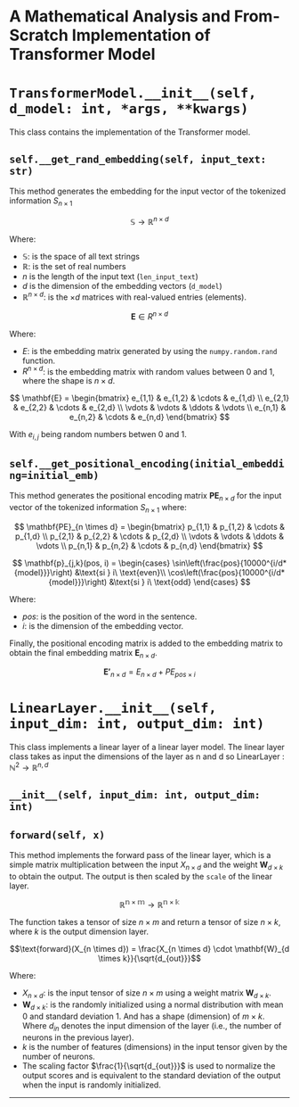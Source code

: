# A Mathematical Analysis and From-Scratch Implementation of Transformer Model

# `TransformerModel.__init__(self, d_model: int, *args, **kwargs)`

This class contains the implementation of the Transformer model.

## `self.__get_rand_embedding(self, input_text: str)`

This method generates the embedding for the input vector of the tokenized information $S_{n \times 1}$

$$\mathbb{S}\rightarrow\mathbb{R}^{n \times d}$$

Where:

- $\mathbb{S}$: is the space of all text strings
- $\mathbb{R}$: is the set of real numbers
- $n$ is the length of the input text (`len_input_text`)
- $d$ is the dimension of the embedding vectors (`d_model`)
- $\mathbb{R}^{n \times d}$: is the ${\times d}$ matrices with real-valued entries (elements).

$${\mathbf{E}\in{R^{n \times d}}}$$

Where:

- $E$: is the embedding matrix generated by using the `numpy.random.rand` function.
- ${R^{n \times d}}$: is the embedding matrix with random values between 0 and 1, where the shape is $n \times d$.

$$
\mathbf{E} =
\begin{bmatrix}
    e_{1,1} & e_{1,2} & \cdots & e_{1,d} \\
    e_{2,1} & e_{2,2} & \cdots & e_{2,d} \\
    \vdots  & \vdots  & \ddots & \vdots  \\
    e_{n,1} & e_{n,2} & \cdots & e_{n,d}
\end{bmatrix}
$$

With $e_{i,j}$ being random numbers betwen 0 and 1.

## `self.__get_positional_encoding(initial_embedding=initial_emb)`

This method generates the positional encoding matrix $\mathbf{PE}_{n \times d}$ for the input vector of the tokenized information $S_{n \times 1}$ where:

$$
\mathbf{PE}_{n \times d} =
\begin{bmatrix}
    p_{1,1} & p_{1,2} & \cdots & p_{1,d} \\
    p_{2,1} & p_{2,2} & \cdots & p_{2,d} \\
    \vdots  & \vdots  & \ddots & \vdots  \\
    p_{n,1} & p_{n,2} & \cdots & p_{n,d}
\end{bmatrix}
$$

$$
\mathbf{p}_{j,k}(pos, i) =
\begin{cases}
\sin\left(\frac{pos}{10000^{i/d*{model}}}\right) &\text{si } i\ \text{even}\\
\cos\left(\frac{pos}{10000^{i/d*{model}}}\right) &\text{si } i\ \text{odd}
\end{cases}
$$

Where:

- $pos$: is the position of the word in the sentence.
- $i$: is the dimension of the embedding vector.

Finally, the positional encoding matrix is added to the embedding matrix to obtain the final embedding matrix $\mathbf{E}_{n \times d}$.

$$\mathbf{E'}_{n \times d}=E_{n \times d} + PE_{pos \times i}$$

# `LinearLayer.__init__(self, input_dim: int, output_dim: int)`

This class implements a linear layer of a linear layer model. The linear layer class takes as input the dimensions of the layer as n and d so LinearLayer : $\mathbb{N}^2 \rightarrow \mathbb{R}^{n,d}$

## `__init__(self, input_dim: int, output_dim: int)`

<!-- First we initialize the `weight` and the scale of the linear layer.
The `weight` $\mathbf{W}_{m \times k}$ is initialized randomly using a normal distribution and the `scale` is initialized using the square root of the output dimension. The `scale` is used to normalize the output scores scaling factor $\sqrt{k}$ as follows:

$\mathbf{W}_{m \times k} \rightarrow \mathbf{W}_{m \times k} / \sqrt{k}$ -->

## `forward(self, x)`

This method implements the forward pass of the linear layer, which is a simple matrix multiplication between the input $X_{n \times d}$ and the weight $\mathbf{W}_{d \times k}$ to obtain the output. The output is then scaled by the `scale` of the linear layer.

$$\mathbb{R^{n \times m}} \rightarrow\mathbb{R^{n \times k}}$$

The function takes a tensor of size $n \times m$ and return a tensor of size $n \times k$, where $k$ is the output dimension layer.

<!-- $$\text{forward}(x) = \frac{1}{\sqrt{d_{out}}}xW$$ -->

$$\text{forward}(X_{n \times d}) = \frac{X_{n \times d} \cdot \mathbf{W}_{d \times k}}{\sqrt{d_{out}}}$$

Where:

- $X_{n \times d}$: is the input tensor of size $n \times m$ using a weight matrix $\mathbf{W}_{d \times k}$.
- $\mathbf{W}_{d \times k}$: is the randomly initialized using a normal distribution with mean 0 and standard deviation 1. And has a shape (dimension) of $m \times k$. Where $d_{in}$ denotes the input dimension of the layer (i.e., the number of neurons in the previous layer).
- $k$ is the number of features (dimensions) in the input tensor given by the number of neurons.
- The scaling factor $\frac{1}{\sqrt{d_{out}}}$ is used to normalize the output scores and is equivalent to the standard deviation of the output when the input is randomly initialized.

<!-- $\frac{$X*{n \times d} \cdot $\mathbf{W}_{m \times k}}{X}$ -->

---
